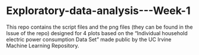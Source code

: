 # Exploratory-data-analysis---Week-1
This repo contains the script files and the png files (they can be found in the Issue of the repo) designed for 4 plots based on the “Individual household electric power consumption Data Set” made public by the UC Irvine Machine Learning Repository.
